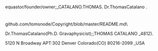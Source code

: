 
#
equastor/founder/owner;_CATALANO.THOMAS\. Dr.ThomasCatalano \.

#
github.com/tomsnode/Copyright/blob/master/README.md\

Dr.ThomasCatalano(Ph.D. Gravaphysicist);;THOMAS CATALANO _4812).

5120 N Broadway APT:302 Denver Colorado(CO) 80216-2099 _USA
